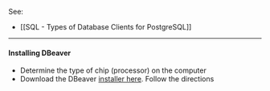 See:
* [[SQL - Types of Database Clients for PostgreSQL]]

---
#### Installing DBeaver
* Determine the type of chip (processor) on the computer
* Download the DBeaver [installer here](https://dbeaver.io/download/). Follow the directions